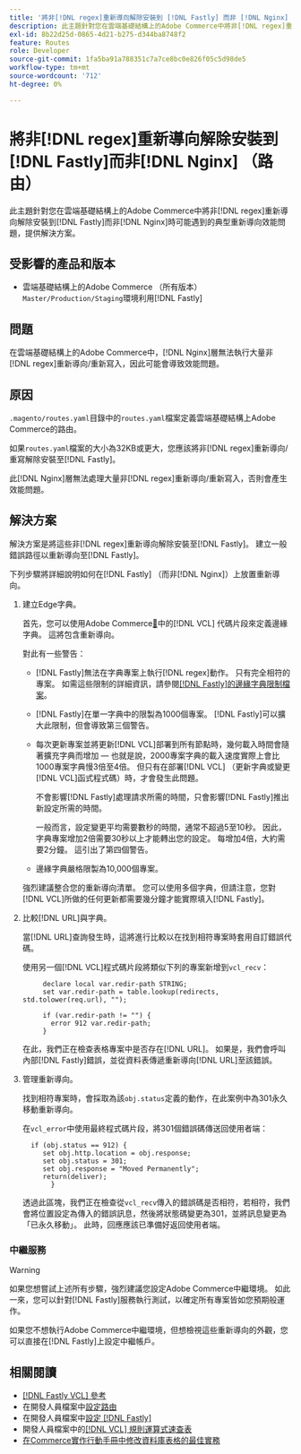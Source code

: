 ```yaml
---
title: '將非[!DNL regex]重新導向解除安裝到 [!DNL Fastly] 而非 [!DNL Nginx] （路由）'
description: 此主題針對您在雲端基礎結構上的Adobe Commerce中將非[!DNL regex]重新導向解除安裝到 [!DNL Fastly] 而非 [!DNL Nginx] 時可能會遇到的典型重新導向效能問題，提供解決方案。
exl-id: 8b22d25d-0865-4d21-b275-d344ba8748f2
feature: Routes
role: Developer
source-git-commit: 1fa5ba91a788351c7a7ce8bc0e826f05c5d98de5
workflow-type: tm+mt
source-wordcount: '712'
ht-degree: 0%

---
```


# 將非[!DNL regex]重新導向解除安裝到[!DNL Fastly]而非[!DNL Nginx] （路由）

此主題針對您在雲端基礎結構上的Adobe Commerce中將非[!DNL regex]重新導向解除安裝到[!DNL Fastly]而非[!DNL Nginx]時可能遇到的典型重新導向效能問題，提供解決方案。

## 受影響的產品和版本

* 雲端基礎結構上的Adobe Commerce （所有版本） `Master/Production/Staging`環境利用[!DNL Fastly]

## 問題

在雲端基礎結構上的Adobe Commerce中，[!DNL Nginx]層無法執行大量非[!DNL regex]重新導向/重新寫入，因此可能會導致效能問題。

## 原因

`.magento/routes.yaml`目錄中的`routes.yaml`檔案定義雲端基礎結構上Adobe Commerce的路由。

如果`routes.yaml`檔案的大小為32KB或更大，您應該將非[!DNL regex]重新導向/重寫解除安裝至[!DNL Fastly]。

此[!DNL Nginx]層無法處理大量非[!DNL regex]重新導向/重新寫入，否則會產生效能問題。

## 解決方案

解決方案是將這些非[!DNL regex]重新導向解除安裝至[!DNL Fastly]。 建立一般錯誤路徑以重新導向至[!DNL Fastly]。

下列步驟將詳細說明如何在[!DNL Fastly] （而非[!DNL Nginx]）上放置重新導向。

1. 建立Edge字典。

   首先，您可以使用Adobe Commerce[&#128279;](/docs/commerce-cloud-service/user-guide/cdn/custom-vcl-snippets/fastly-vcl-custom-snippets.html)中的[!DNL VCL] 代碼片段來定義邊緣字典。 這將包含重新導向。

   對此有一些警告：

   * [!DNL Fastly]無法在字典專案上執行[!DNL regex]動作。 只有完全相符的專案。 如需這些限制的詳細資訊，請參閱[[!DNL Fastly]的邊緣字典限制檔案](https://docs.fastly.com/guides/edge-dictionaries/about-edge-dictionaries#limitations-and-considerations)。
   * [!DNL Fastly]在單一字典中的限製為1000個專案。 [!DNL Fastly]可以擴大此限制，但會導致第三個警告。
   * 每次更新專案並將更新[!DNL VCL]部署到所有節點時，幾何載入時間會隨著擴充字典而增加 — 也就是說，2000專案字典的載入速度實際上會比1000專案字典慢3倍至4倍。 但只有在部署[!DNL VCL] （更新字典或變更[!DNL VCL]函式程式碼）時，才會發生此問題。

     不會影響[!DNL Fastly]處理請求所需的時間，只會影響[!DNL Fastly]推出新設定所需的時間。

     一般而言，設定變更平均需要數秒的時間，通常不超過5至10秒。 因此，字典專案增加2倍需要30秒以上才能轉出您的設定。 每增加4倍，大約需要2分鐘。 這引出了第四個警告。

   * 邊緣字典嚴格限製為10,000個專案。

   強烈建議整合您的重新導向清單。 您可以使用多個字典，但請注意，您對[!DNL VCL]所做的任何更新都需要幾分鐘才能實際填入[!DNL Fastly]。

1. 比較[!DNL URL]與字典。

   當[!DNL URL]查詢發生時，這將進行比較以在找到相符專案時套用自訂錯誤代碼。

   使用另一個[!DNL VCL]程式碼片段將類似下列的專案新增到`vcl_recv`：

   ```
        declare local var.redir-path STRING;
        set var.redir-path = table.lookup(redirects, std.tolower(req.url), "");
   
        if (var.redir-path != "") {
          error 912 var.redir-path;
        }
   ```

   在此，我們正在檢查表格專案中是否存在[!DNL URL]。 如果是，我們會呼叫內部[!DNL Fastly]錯誤，並從資料表傳遞重新導向[!DNL URL]至該錯誤。

1. 管理重新導向。

   找到相符專案時，會採取為該`obj.status`定義的動作，在此案例中為301永久移動重新導向。

   在`vcl_error`中使用最終程式碼片段，將301個錯誤碼傳送回使用者端：

   ```
     if (obj.status == 912) {
        set obj.http.location = obj.response;
        set obj.status = 301;
        set obj.response = "Moved Permanently";
        return(deliver);
          }
   ```

   透過此區塊，我們正在檢查從`vcl_recv`傳入的錯誤碼是否相符，若相符，我們會將位置設定為傳入的錯誤訊息，然後將狀態碼變更為301，並將訊息變更為「已永久移動」。 此時，回應應該已準備好返回使用者端。

### 中繼服務

>[!WARNING]
>
>如果您想嘗試上述所有步驟，強烈建議您設定Adobe Commerce中繼環境。 如此一來，您可以針對[!DNL Fastly]服務執行測試，以確定所有專案皆如您預期般運作。

如果您不想執行Adobe Commerce中繼環境，但想檢視這些重新導向的外觀，您可以直接在[!DNL Fastly]上設定中繼帳戶。

## 相關閱讀

* [[!DNL Fastly VCL] 參考](https://docs.fastly.com/vcl/)
* 在開發人員檔案中[設定路由](/docs/commerce-cloud-service/user-guide/configure/routes/routes-yaml.html)
* 在開發人員檔案中[設定 [!DNL Fastly]](/docs/commerce-cloud-service/user-guide/cdn/setup-fastly/fastly-configuration.html)
* 開發人員檔案中的[[!DNL VCL] 規則運算式速查表](https://docs.fastly.com/en/guides/vcl-regular-expression-cheat-sheet)
* [在Commerce實作行動手冊中修改資料庫表格的最佳實務](https://experienceleague.adobe.com/en/docs/commerce-operations/implementation-playbook/best-practices/development/modifying-core-and-third-party-tables#why-adobe-recommends-avoiding-modifications)
